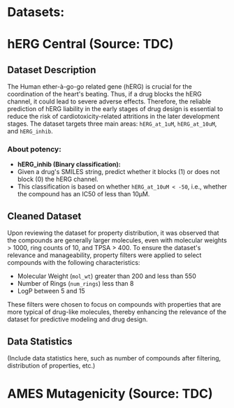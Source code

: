 # Datasets:

# hERG Central (Source: TDC)

## Dataset Description
The Human ether-à-go-go related gene (hERG) is crucial for the coordination of the heart's beating. 
Thus, if a drug blocks the hERG channel, it could lead to severe adverse effects. 
Therefore, the reliable prediction of hERG liability in the early stages of drug design is essential to reduce the risk of cardiotoxicity-related attritions in the later development stages. 
The dataset targets three main areas: `hERG_at_1uM`, `hERG_at_10uM`, and `hERG_inhib`.

### About potency:

- **hERG_inhib (Binary classification):**
- Given a drug's SMILES string, predict whether it blocks (1) or does not block (0) the hERG channel.
- This classification is based on whether `hERG_at_10uM < -50`, i.e., whether the compound has an IC50 of less than 10µM.

## Cleaned Dataset
Upon reviewing the dataset for property distribution, it was observed that the compounds are generally larger molecules, even with molecular weights > 1000, ring counts of 10, and TPSA > 400. To ensure the dataset's relevance and manageability, property filters were applied to select compounds with the following characteristics:
- Molecular Weight (`mol_wt`) greater than 200 and less than 550
- Number of Rings (`num_rings`) less than 8
- LogP between 5 and 15

These filters were chosen to focus on compounds with properties that are more typical of drug-like molecules, thereby enhancing the relevance of the dataset for predictive modeling and drug design.

## Data Statistics
(Include data statistics here, such as number of compounds after filtering, distribution of properties, etc.)

# AMES Mutagenicity (Source: TDC)

